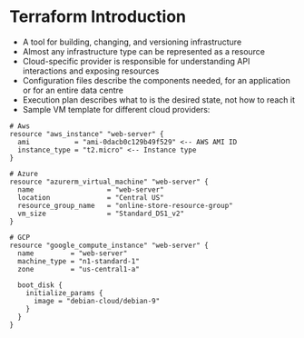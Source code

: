 # Terraform Introduction

* A tool for building, changing, and versioning infrastructure
* Almost any infrastructure type can be represented as a resource
* Cloud-specific provider is responsible for understanding API interactions and exposing resources
* Configuration files describe the components needed, for an application or for an entire data centre
* Execution plan describes what to is the desired state, not how to reach it
* Sample VM template for different cloud providers:

```text
# Aws
resource "aws_instance" "web-server" {
  ami           = "ami-0dacb0c129b49f529" <-- AWS AMI ID
  instance_type = "t2.micro" <-- Instance type
}
```

```text
# Azure
resource "azurerm_virtual_machine" "web-server" {
  name                  = "web-server"
  location              = "Central US"
  resource_group_name   = "online-store-resource-group"
  vm_size               = "Standard_DS1_v2"
}
```

```text
# GCP
resource "google_compute_instance" "web-server" {
  name         = "web-server"
  machine_type = "n1-standard-1"
  zone         = "us-central1-a"

  boot_disk {
    initialize_params {
      image = "debian-cloud/debian-9"
    }
  }
}
```


